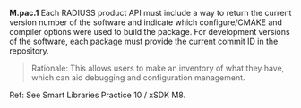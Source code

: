 
**M.pac.1** Each RADIUSS product API must include a way to return the current version number of the software and indicate which configure/CMAKE and compiler options were used to build the package. For development versions of the software, each package must provide the current commit ID in the repository.

> Rationale: This allows users to make an inventory of what they have, which can aid debugging and configuration management. 

Ref: See Smart Libraries Practice 10 / xSDK M8.
